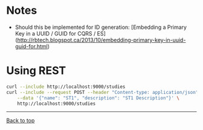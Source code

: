 # Notes

- Should this be implemented for ID generation: [Embedding a Primary Key in a UUID / GUID for CQRS / ES]
  (http://rbtech.blogspot.ca/2013/10/embedding-primary-key-in-uuid-guid-for.html)

# Using REST

```bash
curl --include http://localhost:9000/studies
curl --include --request POST --header "Content-type: application/json" \
    --data '{"name": "ST1", "description": "ST1 Description"}' \
    http://localhost:9000/studies
```

---

[Back to top](../README.md)
